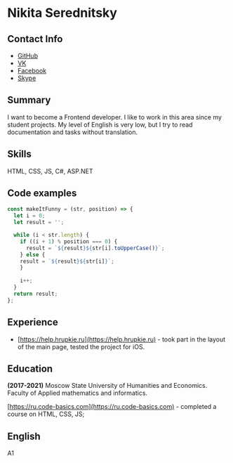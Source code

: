 Nikita Serednitsky
================

Contact Info
---------
* [GitHub](https://github.com/serednitsky)
* [VK](https://vk.com/serednitsky.nick)
* [Facebook](https://www.facebook.com/profile.php?id=100005763780414)
* [Skype](https://join.skype.com/invite/qbJtLEBps5de)

Summary
---------
I want to become a Frontend developer. I like to work in this area since 
my student projects. My level of English is very low, but I try to read documentation 
and tasks without translation.

Skills
---------
HTML, CSS, JS, C#, ASP.NET

Code examples
---------
```javascript
const makeItFunny = (str, position) => {
  let i = 0;
  let result = '';

  while (i < str.length) {
    if ((i + 1) % position === 0) {
      result = `${result}${str[i].toUpperCase()}`;
    } else {
    result = `${result}${str[i]}`; 
    }
    
    i++;
  }
  return result;
};
````

Experience
---------
* [https://help.hrupkie.ru](https://help.hrupkie.ru) - took part in the
layout of the main page, tested the project for iOS.

Education
---------
**(2017-2021)** Moscow State University of Humanities and Economics. 
Faculty of Applied mathematics and informatics.

[https://ru.code-basics.com](https://ru.code-basics.com) - completed a course on HTML, CSS, JS;

English
---------
A1

